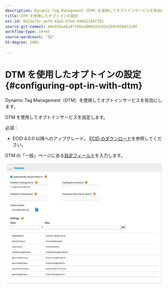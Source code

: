 ```yaml
---
description: Dynamic Tag Management（DTM）を使用してオプトインサービスを有効にします。
title: DTM を使用したオプトインの設定
exl-id: 0e21e73c-aefe-41a5-87e6-499d2164f301
source-git-commit: 06e935a4ba4776baa900d3dc91e294c92b873c0f
workflow-type: tm+mt
source-wordcount: '52'
ht-degree: 100%

---
```


# DTM を使用したオプトインの設定{#configuring-opt-in-with-dtm}

Dynamic Tag Management（DTM）を使用してオプトインサービスを有効にします。

DTM を使用してオプトインサービスを設定します。

必須：

* ECID 4.0.0 以降へのアップグレード。 [ECID のダウンロード](https://github.com/Adobe-Marketing-Cloud/id-service/releases)を参照してください。

DTM の「一般」ページにある[設定フィールド](/help/implementation-guides/opt-in-service/api.md)を入力します。

![](assets/DTM-example.png)

